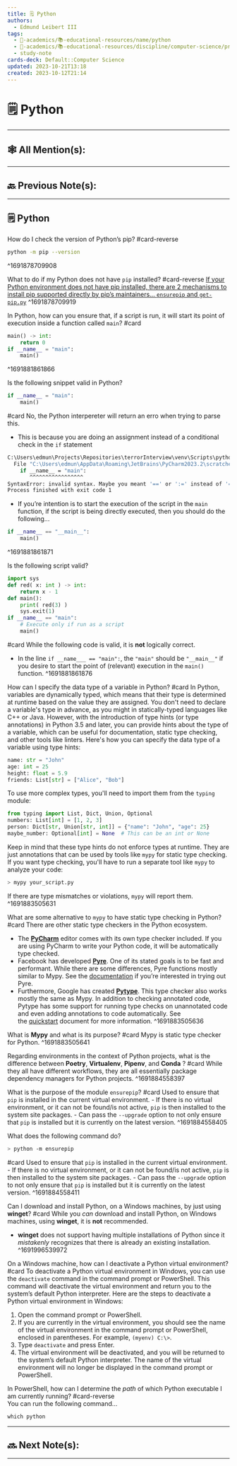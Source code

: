 ```yaml
---
title: 🗒️ Python
authors:
  - Edmund Leibert III
tags:
  - 🔴-academics/📚-educational-resources/name/python
  - 🔴-academics/📚-educational-resources/discipline/computer-science/programming-language/python
  - study-note
cards-deck: Default::Computer Science
updated: 2023-10-21T13:18
created: 2023-10-12T21:14
---
```



#  🗒️ Python

---

## 🕸️ All Mention(s): 

---

## 🔙 Previous Note(s):

---

## 🗒️ Python

How do I check the version of Python’s pip?
#card-reverse 
```bash session
python -m pip --version
```
^1691878709908

What to do if my Python does not have `pip` installed? 
#card-reverse 
[If your Python environment does not have pip installed, there are 2 mechanisms to install pip supported directly by pip’s maintainers… `ensurepip` and `get-pip.py`](https://pip.pypa.io/en/stable/installation.html)
^1691878709919

In Python, how can you ensure that, if a script is run, it will start its point of execution inside a function called `main`? 
#card 
```python
main() -> int:
	return 0
if __name__ = "main":
	main()
```
^1691881861866

Is the following snippet valid in Python?
```python
if __name__ = "main":
	main()
```
#card 
No, the Python interpereter will return an erro when trying to parse this.
- This is because you are doing an assignment instead of a conditional check in the `if` statement
```bash
C:\Users\edmun\Projects\Repositories\terrorInterview\venv\Scripts\python.exe C:\Users\edmun\AppData\Roaming\JetBrains\PyCharm2023.2\scratches\python-main-function-template.py 
  File "C:\Users\edmun\AppData\Roaming\JetBrains\PyCharm2023.2\scratches\python-main-function-template.py", line 8
    if __name__ = "main":
       ^^^^^^^^^^^^^^^^^
SyntaxError: invalid syntax. Maybe you meant '==' or ':=' instead of '='?
Process finished with exit code 1
```
- If you’re intention is to start the execution of the script in the `main` function, if the script is being directly executed, then you should do the following...
```python
if __name__ == "__main__":
	main()
```
^1691881861871

Is the following script valid? 
```python
import sys
def red( x: int ) -> int:
    return x - 1
def main():
    print( red(3) )
    sys.exit(1)
if __name__ == "main":
    # Execute only if run as a script
    main()
```
#card 
While the following code is valid, it is **not** logically correct.
- In the line `if __name___ == "main":`, the `"main"` should be `"__main__"` if you desire to start the point of (relevant) execution in the `main()` function.
^1691881861876

How can I specify the data type of a variable in Python?
#card 
In Python, variables are dynamically typed, which means that their type is determined at runtime based on the value they are assigned. You don't need to declare a variable's type in advance, as you might in statically-typed languages like C++ or Java.
However, with the introduction of type hints (or type annotations) in Python 3.5 and later, you can provide hints about the type of a variable, which can be useful for documentation, static type checking, and other tools like linters.
Here's how you can specify the data type of a variable using type hints:
```python
name: str = "John"
age: int = 25
height: float = 5.9
friends: List[str] = ["Alice", "Bob"]
```
To use more complex types, you'll need to import them from the `typing` module:
```python
from typing import List, Dict, Union, Optional
numbers: List[int] = [1, 2, 3]
person: Dict[str, Union[str, int]] = {"name": "John", "age": 25}
maybe_number: Optional[int] = None  # This can be an int or None
```
Keep in mind that these type hints do not enforce types at runtime. They are just annotations that can be used by tools like `mypy` for static type checking. If you want type checking, you'll have to run a separate tool like `mypy` to analyze your code:
```bash
> mypy your_script.py
```
If there are type mismatches or violations, `mypy` will report them.
^1691883505631


What are some alternative to `mypy` to have static type checking in Python?
#card 
There are other static type checkers in the Python ecosystem.
- The [**PyCharm**](https://realpython.com/python-ides-code-editors-guide/#pycharm) editor comes with its own type checker included. If you are using PyCharm to write your Python code, it will be automatically type checked.
- Facebook has developed [**Pyre**](https://pyre-check.org/). One of its stated goals is to be fast and performant. While there are some differences, Pyre functions mostly similar to Mypy. See the [documentation](https://pyre-check.org/docs/overview.html) if you’re interested in trying out Pyre.
- Furthermore, Google has created [**Pytype**](https://github.com/google/pytype). This type checker also works mostly the same as Mypy. In addition to checking annotated code, Pytype has some support for running type checks on unannotated code and even adding annotations to code automatically. See the [quickstart](https://github.com/google/pytype/blob/master/docs/quickstart.md) document for more information.
^1691883505636

What is **Mypy** and what is its purpose?
#card 
Mypy is static type checker for Python.
^1691883505641

Regarding environments in the context of Python projects, what is the difference between **Poetry**, **Virtualenv**, **Pipenv**, and **Conda** ?
#card 
While they all have different workflows, they are all essentially package dependency managers for Python projects.
^1691884558397

What is the purpose of the module `ensurepip`?
#card 
Used to ensure that `pip` is installed in the current virtual environment.
	- If there is no virtual environment, or it can not be found/is not active, `pip` is then installed to the system site packages.
	- Can pass the `--upgrade` option to not only ensure that `pip`  is installed but it is currently on the latest version.
^1691884558405

What does the following command do?
```bash
> python -m ensurepip
```
#card 
Used to ensure that `pip` is installed in the current virtual environment.
	- If there is no virtual environment, or it can not be found/is not active, `pip` is then installed to the system site packages.
	- Can pass the `--upgrade` option to not only ensure that `pip`  is installed but it is currently on the latest version.
^1691884558411

Can I download and install Python, on a Windows machines, by just using **winget**?
#card 
While you *can* download and install Python, on Windows machines, using **winget**, it is **not** recommended.
- **winget** does not support having multiple installations of Python since it *mistakenly* recognizes that there is already an existing installation.
^1691996539972

On a Windows machine, how can I deactivate a Python virtual environment?
#card 
To deactivate a Python virtual environment in Windows, you can use the `deactivate` command in the command prompt or PowerShell. This command will deactivate the virtual environment and return you to the system’s default Python interpreter.
Here are the steps to deactivate a Python virtual environment in Windows:
1. Open the command prompt or PowerShell.
2. If you are currently in the virtual environment, you should see the name of the virtual environment in the command prompt or PowerShell, enclosed in parentheses. For example, `(myenv) C:\>`.
3. Type `deactivate` and press Enter.
4. The virtual environment will be deactivated, and you will be returned to the system’s default Python interpreter. The name of the virtual environment will no longer be displayed in the command prompt or PowerShell.

In PowerShell, how can I determine the *path* of which Python executable I am currently running?
#card-reverse  
You can run the following command…
```powershell
which python
```



---

## 🔜 Next Note(s):

---
